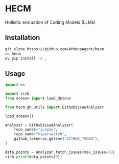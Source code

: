 # HECM

Hollistic evaluation of Coding Models (LLMs)


## Installation

```bash
git clone https://github.com/AthenaAgent/hecm
cd hecm
uv pip install -e .
```

## Usage

```python
import os

import rich
from dotenv import load_dotenv

from hecm.gh_utils import GithubIssueAnalyzer

load_dotenv()

analyzer = GithubIssueAnalyzer(
    repo_owner="juspay",
    repo_name="hyperswitch",
    github_token=os.getenv("GITHUB_TOKEN"),
)

data_points = analyzer.fetch_issues(max_issues=50)
rich.print(data_points[0])
```
